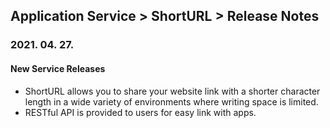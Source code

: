 ## Application Service > ShortURL > Release Notes


### 2021. 04. 27.

#### New Service Releases
* ShortURL allows you to share your website link with a shorter character length in a wide variety of environments where writing space is limited.
* RESTful API is provided to users for easy link with apps.